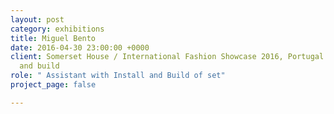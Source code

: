 ```yaml
---
layout: post
category: exhibitions
title: Miguel Bento
date: 2016-04-30 23:00:00 +0000
client: Somerset House / International Fashion Showcase 2016, Portugal's Room Install
  and build
role: " Assistant with Install and Build of set"
project_page: false

---
```

